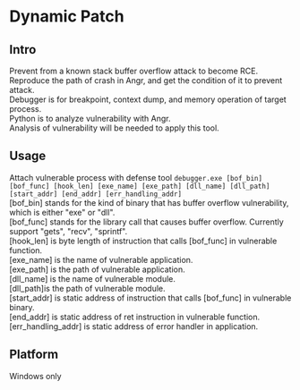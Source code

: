 # Dynamic Patch

## Intro
Prevent from a known stack buffer overflow attack to become RCE. Reproduce the path of crash in Angr, and get the condition of it to prevent attack.  
Debugger is for breakpoint, context dump, and memory operation of target process.  
Python is to analyze vulnerability with Angr.  
Analysis of vulnerability will be needed to apply this tool.  


## Usage
Attach vulnerable process with defense tool
`debugger.exe [bof_bin] [bof_func] [hook_len] [exe_name] [exe_path] [dll_name] [dll_path] [start_addr] [end_addr] [err_handling_addr]`  
[bof_bin] stands for the kind of binary that has buffer overflow vulnerability, which is either "exe" or "dll".  
[bof_func] stands for the library call that causes buffer overflow. Currently support "gets", "recv", "sprintf".  
[hook_len] is byte length of instruction that calls [bof_func] in vulnerable function.  
[exe_name] is the name of vulnerable application.  
[exe_path] is the path of vulnerable application.  
[dll_name] is the name of vulnerable module.  
[dll_path]is the path of vulnerable module.  
[start_addr] is static address of instruction that calls [bof_func] in vulnerable binary.  
[end_addr] is static address of ret instruction in vulnerable function.   
[err_handling_addr] is static address of error handler in application.  

## Platform
Windows only